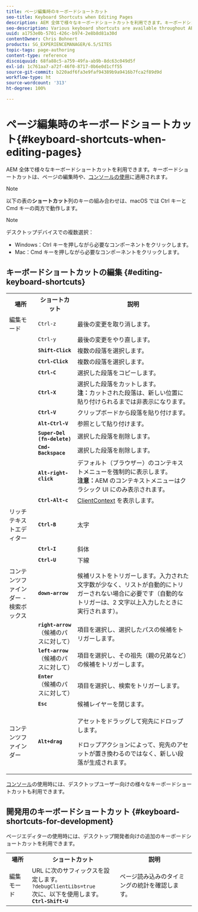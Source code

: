 ```yaml
---
title: ページ編集時のキーボードショートカット
seo-title: Keyboard Shortcuts when Editing Pages
description: AEM 全体で様々なキーボードショートカットを利用できます。キーボードショートカットは、ページの編集時や、コンソールの使用に適用されます。
seo-description: Various keyboard shortcuts are available throughout AEM. Some apply when editing pages, others to the use of consoles.
uuid: a1753e0b-5701-426c-b974-2e8b8d81a30d
contentOwner: Chris Bohnert
products: SG_EXPERIENCEMANAGER/6.5/SITES
topic-tags: page-authoring
content-type: reference
discoiquuid: 68fa88c5-a759-49fa-ab9b-8dc63c049d5f
exl-id: 1c761aa7-a72f-46f0-8717-0b6e0d1cff55
source-git-commit: b220adf6fa3e9faf94389b9a9416b7fca2f89d9d
workflow-type: ht
source-wordcount: '313'
ht-degree: 100%

---
```


# ページ編集時のキーボードショートカット{#keyboard-shortcuts-when-editing-pages}

AEM 全体で様々なキーボードショートカットを利用できます。キーボードショートカットは、ページの編集時や、[コンソールの使用](/help/sites-classic-ui-authoring/author-env-keyboard-shortcuts.md)に適用されます。

>[!NOTE]
>
>以下の表の&#x200B;**ショートカット**&#x200B;列のキーの組み合わせは、macOS では Ctrl キーと Cmd キーの両方で動作します。

>[!NOTE]
>
>デスクトップデバイスでの複数選択：
>
>* Windows：Ctrl キーを押しながら必要なコンポーネントをクリックします。
>* Mac：Cmd キーを押しながら必要なコンポーネントをクリックします。
>


## キーボードショートカットの編集 {#editing-keyboard-shortcuts}

<table>
 <tbody>
  <tr>
   <th>場所</th>
   <th>ショートカット</th>
   <th>説明</th>
  </tr>
  <tr>
   <td>編集モード</td>
   <td><code>Ctrl-z</code></td>
   <td>最後の変更を取り消します。</td>
  </tr>
  <tr>
   <td> </td>
   <td><code>Ctrl-y</code></td>
   <td>最後の変更をやり直します。</td>
  </tr>
  <tr>
   <td> </td>
   <td><strong><code>Shift-Click</code></strong></td>
   <td>複数の段落を選択します。</td>
  </tr>
  <tr>
   <td> </td>
   <td><strong><code>Ctrl-Click</code></strong></td>
   <td>複数の段落を選択します。</td>
  </tr>
  <tr>
   <td> </td>
   <td><strong><code>Ctrl-C</code></strong></td>
   <td>選択した段落をコピーします。</td>
  </tr>
  <tr>
   <td> </td>
   <td><strong><code>Ctrl-X</code></strong></td>
   <td>選択した段落をカットします。<strong><br />注：</strong>カットされた段落は、新しい位置に貼り付けられるまでは非表示になります。</td>
  </tr>
  <tr>
   <td> </td>
   <td><strong><code>Ctrl-V</code></strong></td>
   <td>クリップボードから段落を貼り付けます。</td>
  </tr>
  <tr>
   <td> </td>
   <td><strong><code>Alt-Ctrl-V</code></strong></td>
   <td>参照として貼り付けます。</td>
  </tr>
  <tr>
   <td> </td>
   <td><strong><code>Super-Del (fn-delete)</code></strong></td>
   <td>選択した段落を削除します。</td>
  </tr>
  <tr>
   <td> </td>
   <td><strong><code>Cmd-Backspace</code></strong></td>
   <td>選択した段落を削除します。</td>
  </tr>
  <tr>
   <td> </td>
   <td><strong><code>Alt-right-click</code></strong></td>
   <td>デフォルト（ブラウザー）のコンテキストメニューを強制的に表示します。<br /><strong>注意：</strong>AEM のコンテキストメニューはクラシック UI にのみ表示されます。</td>
  </tr>
  <tr>
   <td> </td>
   <td><strong><code>Ctrl-Alt-c</code></strong></td>
   <td><a href="/help/sites-administering/client-context.md">ClientContext</a> を表示します。</td>
  </tr>
  <tr>
   <td>リッチテキストエディター<br /> </td>
   <td><strong><code>Ctrl-B</code></strong><br /> </td>
   <td>太字</td>
  </tr>
  <tr>
   <td> </td>
   <td><strong><code>Ctrl-I</code></strong><br /> </td>
   <td>斜体<br /> </td>
  </tr>
  <tr>
   <td> </td>
   <td><strong><code>Ctrl-U</code></strong><br /> </td>
   <td>下線</td>
  </tr>
  <tr>
   <td>コンテンツファインダー - 検索ボックス</td>
   <td><strong><code>down-arrow</code></strong></td>
   <td>候補リストをトリガーします。入力された文字数が少なく、リストが自動的にトリガーされない場合に必要です（自動的なトリガーは、2 文字以上入力したときに実行されます）。</td>
  </tr>
  <tr>
   <td> </td>
   <td><strong><code>right-arrow</code></strong><br /> （候補のパスに対して）</td>
   <td>項目を選択し、選択したパスの候補をトリガーします。</td>
  </tr>
  <tr>
   <td> </td>
   <td><strong><code>left-arrow</code></strong><br /> （候補のパスに対して）</td>
   <td>項目を選択し、その祖先（親の兄弟など）の候補をトリガーします。</td>
  </tr>
  <tr>
   <td> </td>
   <td><strong><code>Enter</code></strong><br /> （候補のパスに対して）</td>
   <td>項目を選択し、検索をトリガーします。</td>
  </tr>
  <tr>
   <td> </td>
   <td><strong><code>Esc</code></strong></td>
   <td>候補レイヤーを閉じます。</td>
  </tr>
  <tr>
   <td>コンテンツファインダー<br /> </td>
   <td><strong><code>Alt+drag</code></strong></td>
   <td><p>アセットをドラッグして宛先にドロップします。</p> <p>ドロップアクションによって、宛先のアセットが置き換わるのではなく、新しい段落が生成されます。</p> </td>
  </tr>
 </tbody>
</table>

[コンソール](/help/sites-classic-ui-authoring/author-env-keyboard-shortcuts.md)の使用時には、デスクトップユーザー向けの様々なキーボードショートカットも利用できます。

## 開発用のキーボードショートカット {#keyboard-shortcuts-for-development}

ページエディターの使用時には、デスクトップ開発者向けの追加のキーボードショートカットを利用できます。

<table>
 <tbody>
  <tr>
   <th>場所</th>
   <th>ショートカット</th>
   <th>説明</th>
  </tr>
  <tr>
   <td>編集モード</td>
   <td>URL に次のサフィックスを設定します。<br /> <code>?debugClientLibs=true</code><br /> 次に、以下を使用します。<br /> <strong><code>Ctrl-Shift-U</code></strong></td>
   <td>ページ読み込みのタイミングの統計を確認します。</td>
  </tr>
 </tbody>
</table>
